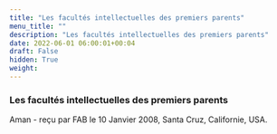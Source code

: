 ```yaml
---
title: "Les facultés intellectuelles des premiers parents"
menu_title: ""
description: "Les facultés intellectuelles des premiers parents"
date: 2022-06-01 06:00:01+00:04
draft: False
hidden: True
weight:
---
```

### Les facultés intellectuelles des premiers parents

Aman - reçu par FAB le 10 Janvier 2008, Santa Cruz, Californie, USA.



